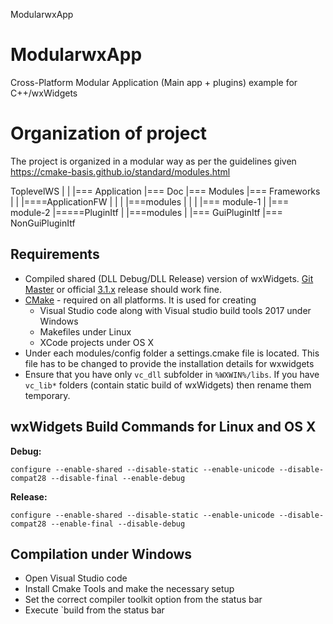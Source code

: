 ModularwxApp

ModularwxApp
============

Cross-Platform Modular Application (Main app + plugins) example for C++/wxWidgets

Organization of project
=======================

The project is organized in a modular way as per the guidelines given https://cmake-basis.github.io/standard/modules.html

ToplevelWS
|
|
|=== Application
|=== Doc
|=== Modules
|=== Frameworks
		|
		|
		|====ApplicationFW
		|		|
		|		|===modules
		|				|
		|				|=== module-1
		|				|=== module-2
		|=====PluginItf
				|
				|===modules
						|
						|=== GuiPluginItf
						|=== NonGuiPluginItf
						
Requirements
------------
* Compiled shared (DLL Debug/DLL Release) version of wxWidgets. [Git Master](https://github.com/wxWidgets/wxWidgets) or official [3.1.x](http://wxwidgets.org/downloads/) release should work fine.
* [CMake](http://www.cmake.org/) - required on all platforms. It is used for creating 
  * Visual Studio code along with Visual studio build tools 2017 under Windows
  * Makefiles under Linux
  * XCode projects under OS X
* Under each modules/config folder a settings.cmake file is located.  This file has to be changed to provide the installation details for wxwidgets
* Ensure that you have only `vc_dll` subfolder in `%WXWIN%/libs`. If you have `vc_lib*` folders (contain static build of wxWidgets) then rename them temporary.

wxWidgets Build Commands for Linux and OS X
-------------------------------------------
<strong>Debug:</strong>

`configure --enable-shared --disable-static --enable-unicode --disable-compat28 --disable-final --enable-debug`

<strong>Release:</strong>

`configure --enable-shared --disable-static --enable-unicode --disable-compat28 --enable-final --disable-debug`

Compilation under Windows
-------------------------
* Open Visual Studio code
* Install Cmake Tools and make the necessary setup
* Set the correct compiler toolkit option from the status bar
* Execute `build from the status bar




